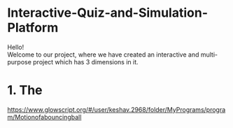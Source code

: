 # Interactive-Quiz-and-Simulation-Platform

Hello!\
Welcome to our project, where we have created an interactive and multi-purpose project which has 3 dimensions in it.

# 1. The 
https://www.glowscript.org/#/user/keshav.2968/folder/MyPrograms/program/Motionofabouncingball

